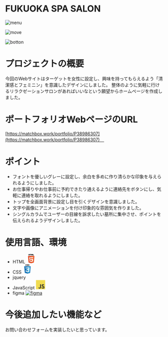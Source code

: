 # FUKUOKA SPA SALON


![menu](https://user-images.githubusercontent.com/87799790/189037478-4c5f029a-0b7d-44b7-b7bb-9dadb98f214b.gif)

![move](https://user-images.githubusercontent.com/87799790/189572559-102103f1-47e6-4f49-8599-fd3e3ecf6b15.gif)

![botton](https://user-images.githubusercontent.com/87799790/189037505-2261d090-4a6e-4387-90d1-d99963c5a118.gif)



# プロジェクトの概要
今回のWebサイトはターゲットを女性に設定し、興味を持ってもらえるよう「清潔感とフェミニン」を意識したデザインにしました。
整体のように気軽に行けるリラクゼーションサロンがあればいいなという願望からホームページを作成しました。　　

# ポートフォリオWebページのURL
[https://matchbox.work/portfolio/P38986307](https://matchbox.work/portfolio/P38986307)　


# ポイント
- フォントを優しいグレーに設定し、余白を多めに作り清らかな印象を与えられるようにしました。  
- お仕事帰りやお仕事前に予約できたり通えるように連絡先をボタンにし、気軽に連絡を取れるようにしました。
- トップを全画面背景に設定し目を引くデザインを意識しました。  
- 文字や画像にアニメーションを付け印象的な雰囲気を作りました。
- シングルカラムでユーザーの目線を訴求したい墓所に集中させ、ポイントを伝えられるようデザインしました。




# 使用言語、環境
- HTML <a href="https://www.w3.org/html/" target="_blank" rel="noreferrer"> 
    <img src="https://raw.githubusercontent.com/devicons/devicon/master/icons/html5/html5-original-wordmark.svg" alt="html5" width="30" height="30"/> </a> 
- CSS <a href="https://www.w3schools.com/css/" target="_blank" rel="noreferrer"> 
    <img src="https://raw.githubusercontent.com/devicons/devicon/master/icons/css3/css3-original-wordmark.svg" alt="css3" width="30" height="30"/> </a>
- jquery
- JavaScript <a href="https://developer.mozilla.org/en-US/docs/Web/JavaScript" target="_blank" rel="noreferrer">
    <img src="https://raw.githubusercontent.com/devicons/devicon/master/icons/javascript/javascript-original.svg" alt="javascript" width="30" height="30"/> </a>
 - figma  <a href="https://www.figma.com/" target="_blank" rel="noreferrer"> <img src="https://www.vectorlogo.zone/logos/figma/figma-icon.svg" alt="figma" width="20" height="20"/> </a>

# 今後追加したい機能など
お問い合わせフォームを実装したいと思っています。
